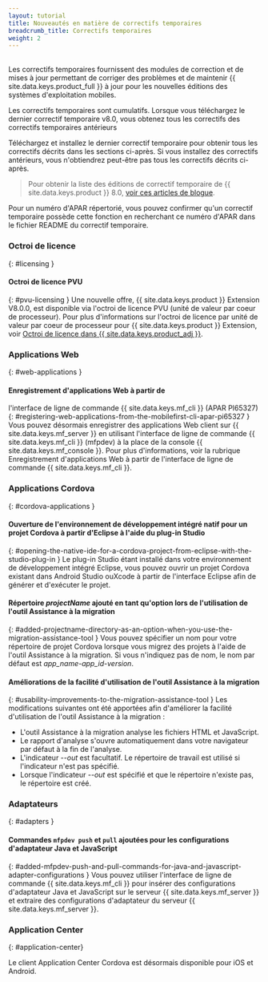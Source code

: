 ```yaml
---
layout: tutorial
title: Nouveautés en matière de correctifs temporaires
breadcrumb_title: Correctifs temporaires
weight: 2
---
```

<!-- NLS_CHARSET=UTF-8 -->
<br/>
Les correctifs temporaires fournissent des modules de correction et de mises à jour permettant de corriger des problèmes et de maintenir {{ site.data.keys.product_full }} à jour pour les nouvelles éditions des systèmes d'exploitation mobiles.

Les correctifs temporaires sont cumulatifs. Lorsque vous téléchargez le dernier correctif temporaire v8.0, vous obtenez tous les correctifs des correctifs temporaires antérieurs

Téléchargez et installez le dernier correctif temporaire pour obtenir tous les correctifs décrits dans les sections ci-après. Si vous installez des correctifs antérieurs, vous n'obtiendrez peut-être pas tous les correctifs décrits ci-après.

> Pour obtenir la liste des éditions de correctif temporaire de {{ site.data.keys.product }} 8.0, [voir ces articles de blogue]({{site.baseurl}}/blog/tag/iFix_8.0/).

Pour un numéro d'APAR répertorié, vous pouvez confirmer qu'un correctif temporaire possède cette fonction en recherchant ce numéro d'APAR dans le fichier README du correctif temporaire.

### Octroi de licence
{: #licensing }
#### Octroi de licence PVU
{: #pvu-licensing }
Une nouvelle offre, {{ site.data.keys.product }} Extension V8.0.0, est disponible via l'octroi de licence PVU (unité de valeur par coeur de processeur). Pour
plus d'informations sur l'octroi de licence par unité de valeur par coeur de
processeur pour {{ site.data.keys.product }} Extension, voir
[Octroi de licence dans {{ site.data.keys.product_adj }}](../../licensing).

### Applications Web
{: #web-applications }
#### Enregistrement d'applications Web à partir de
l'interface de ligne de commande {{ site.data.keys.mf_cli }} (APAR PI65327)
{: #registering-web-applications-from-the-mobilefirst-cli-apar-pi65327 }
Vous pouvez désormais enregistrer des applications Web client sur
{{ site.data.keys.mf_server }} en utilisant
l'interface de ligne de commande {{ site.data.keys.mf_cli }} (mfpdev) à la
place de la
console {{ site.data.keys.mf_console }}. Pour plus d'informations, voir
la rubrique Enregistrement d'applications Web à partir de
l'interface de ligne de commande {{ site.data.keys.mf_cli }}.

### Applications Cordova
{: #cordova-applications }
#### Ouverture de l'environnement de développement intégré natif pour un projet Cordova à partir d'Eclipse à l'aide du plug-in Studio
{: #opening-the-native-ide-for-a-cordova-project-from-eclipse-with-the-studio-plug-in }
Le plug-in Studio étant installé dans votre environnement de développement intégré Eclipse, vous pouvez ouvrir un projet Cordova existant dans Android Studio ouXcode à partir de l'interface Eclipse afin de générer et d'exécuter le projet.

#### Répertoire *projectName* ajouté en tant qu'option lors de l'utilisation de l'outil Assistance à la migration
{: #added-projectname-directory-as-an-option-when-you-use-the-migration-assistance-tool }
Vous pouvez spécifier un nom pour votre répertoire de projet Cordova lorsque vous migrez des projets à l'aide de l'outil Assistance à la migration. Si vous n'indiquez pas de nom, le nom par défaut est *app_name-app_id-version*.

#### Améliorations de la facilité d'utilisation de l'outil Assistance à la migration
{: #usability-improvements-to-the-migration-assistance-tool }
Les modifications suivantes ont été apportées afin d'améliorer la facilité d'utilisation de l'outil Assistance à la migration :

* L'outil Assistance à la migration analyse les fichiers HTML et JavaScript.
* Le rapport d'analyse s'ouvre automatiquement dans votre navigateur par défaut à la fin de l'analyse.
* L'indicateur *--out* est facultatif. Le répertoire de travail est utilisé si l'indicateur n'est pas spécifié.
* Lorsque l'indicateur *--out* est spécifié et que le répertoire n'existe pas, le répertoire est créé.

### Adaptateurs
{: #adapters }
#### Commandes `mfpdev push` et `pull` ajoutées pour les configurations d'adaptateur Java et JavaScript
{: #added-mfpdev-push-and-pull-commands-for-java-and-javascript-adapter-configurations }
Vous pouvez utiliser l'interface de ligne de
commande {{ site.data.keys.mf_cli }}
pour insérer des
configurations d'adaptateur Java et JavaScript sur le serveur {{ site.data.keys.mf_server }} et extraire des configurations d'adaptateur du serveur {{ site.data.keys.mf_server }}.

### Application Center
{: #application-center}

Le client Application Center Cordova est désormais disponible pour iOS et Android.
